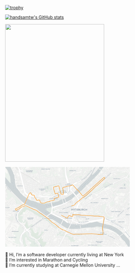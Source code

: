 [![trophy](https://github-profile-trophy.vercel.app/?username=handsamtw&theme=onedark)](https://github.com/ryo-ma/github-profile-trophy)

[![handsamtw's GitHub stats](https://github-readme-stats.vercel.app/api?username=handsamtw&show_icons=true&theme=tokyonight)](https://github.com/anuraghazra/github-readme-stats)


<p align="left">
  <img width="320" height="445" src="https://spotify-github-profile.vercel.app/api/view?uid=11149443188&cover_image=true&theme=default&bar_color=ff0000&bar_color_cover=true">
</p>

<img width="80%" height="80%" src="map_with_polyline.png" />


👋 Hi, I’m a software developer currently living at New York  
👀 I’m interested in Marathon and Cycling  
📖 I’m currently studying at Carnegie Mellon University ...  

